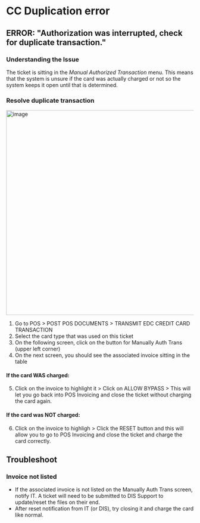 # CC Duplication error 

## ERROR: "Authorization was interrupted, check for duplicate transaction." 

### Understanding the Issue

The ticket is sitting in the _Manual Authorized Transaction_ menu. This means that the system is unsure if the card was actually charged or not so the system keeps it open until that is determined. 

### Resolve duplicate transaction

<img width="1163" height="549" alt="image" src="https://github.com/user-attachments/assets/2a59bf2d-0d4a-4147-96f0-72267598de15" />


1. Go to POS > POST POS DOCUMENTS > TRANSMIT EDC CREDIT CARD TRANSACTION
2. Select the card type that was used on this ticket
3. On the following screen, click on the button for Manually Auth Trans (upper left corner)
4. On the next screen, you should see the associated invoice sitting in the table
#### If the card WAS charged:
5. Click on the invoice to highlight it > Click on ALLOW BYPASS > This will let you go back into POS Invoicing and close the ticket without charging the card again.
#### If the card was NOT charged:
6. Click on the invoice to highligh > Click the RESET button and this will allow you to go to POS Invoicing and close the ticket and charge the card correctly.

## Troubleshoot

### Invoice not listed 
- If the associated invoice is not listed on the Manually Auth Trans screen, notify IT. A ticket will need to be submitted to DIS Support to update/reset the files on their end.
- After reset notification from IT (or DIS), try closing it and charge the card like normal. 
